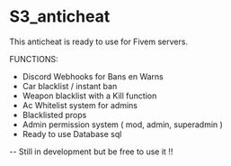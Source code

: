 # S3_anticheat

This anticheat is ready to use for Fivem servers.

FUNCTIONS:
- Discord Webhooks for Bans en Warns
- Car blacklist / instant ban
- Weapon blacklist with a Kill function
- Ac Whitelist system for admins
- Blacklisted props
- Admin permission system ( mod, admin, superadmin )
- Ready to use Database sql 


-- Still in development but be free to use it !!
